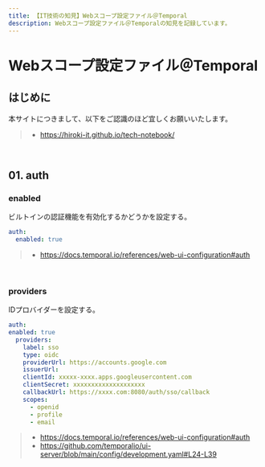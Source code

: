 ```yaml
---
title: 【IT技術の知見】Webスコープ設定ファイル＠Temporal
description: Webスコープ設定ファイル＠Temporalの知見を記録しています。
---
```


# Webスコープ設定ファイル＠Temporal

## はじめに

本サイトにつきまして、以下をご認識のほど宜しくお願いいたします。

> - https://hiroki-it.github.io/tech-notebook/

<br>

## 01. auth

### enabled

ビルトインの認証機能を有効化するかどうかを設定する。

```yaml
auth:
  enabled: true
```

> - https://docs.temporal.io/references/web-ui-configuration#auth

<br>

### providers

IDプロバイダーを設定する。

```yaml
auth:
enabled: true
  providers:
    label: sso
    type: oidc
    providerUrl: https://accounts.google.com
    issuerUrl:
    clientId: xxxxx-xxxx.apps.googleusercontent.com
    clientSecret: xxxxxxxxxxxxxxxxxxxx
    callbackUrl: https://xxxx.com:8080/auth/sso/callback
    scopes:
      - openid
      - profile
      - email
```

> - https://docs.temporal.io/references/web-ui-configuration#auth
> - https://github.com/temporalio/ui-server/blob/main/config/development.yaml#L24-L39

<br>
